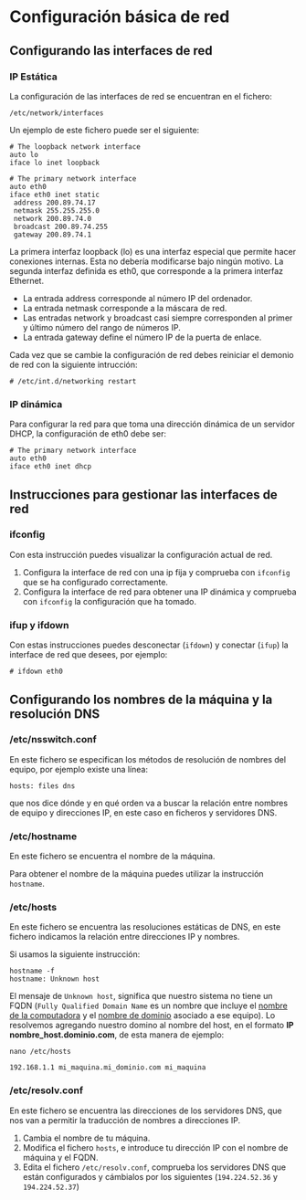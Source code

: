 # Configuración básica de red

## Configurando las interfaces de red

### IP Estática
  
La configuración de las interfaces de red se encuentran en el fichero:  

    /etc/network/interfaces

Un ejemplo de este fichero puede ser el siguiente:  

    # The loopback network interface
    auto lo
    iface lo inet loopback

    # The primary network interface
    auto eth0
    iface eth0 inet static
     address 200.89.74.17
     netmask 255.255.255.0
     network 200.89.74.0
     broadcast 200.89.74.255
     gateway 200.89.74.1

La primera interfaz loopback (lo) es una interfaz especial que permite hacer conexiones internas. Esta no debería modificarse bajo ningún motivo. La segunda interfaz definida es eth0, que corresponde a la primera interfaz Ethernet.  

* La entrada address corresponde al número IP del ordenador.  
* La entrada netmask corresponde a la máscara de red.  
* Las entradas network y broadcast casi siempre corresponden al primer y último número del rango de números IP.
* La entrada gateway define el número IP de la puerta de enlace.

Cada vez que se cambie la configuración de red debes reiniciar el demonio de red con la siguiente intrucción:  

    # /etc/int.d/networking restart

  
### IP dinámica
  
Para configurar la red para que toma una dirección dinámica de un servidor DHCP, la configuración de eth0 debe ser:  

    # The primary network interface
    auto eth0
    iface eth0 inet dhcp

## Instrucciones para gestionar las interfaces de red

### ifconfig
  
Con esta instrucción puedes visualizar la configuración actual de red.  
  
1. Configura la interface de red con una ip fija y comprueba con `ifconfig` que se ha configurado correctamente.  
2. Configura la interface de red para obtener una IP dinámica y comprueba con `ifconfig` la configuración que ha tomado. 

### ifup y ifdown
  
Con estas instrucciones puedes desconectar (`ifdown`) y conectar (`ifup`) la interface de red que desees, por ejemplo:  
  
    # ifdown eth0

## Configurando los nombres de la máquina y la resolución DNS

### /etc/nsswitch.conf
  
En este fichero se especifican los métodos de resolución de nombres del equipo, por ejemplo existe una línea:  

    hosts: files dns

que nos dice dónde y en qué orden va a buscar la relación entre nombres de equipo y direcciones IP, en este caso en ficheros y servidores DNS.  
  
### /etc/hostname
  
En este fichero se encuentra el nombre de la máquina.  
  
Para obtener el nombre de la máquina puedes utilizar la instrucción `hostname`.  
  
### /etc/hosts
  
En este fichero se encuentra las resoluciones estáticas de DNS, en este fichero indicamos la relación entre direcciones IP y nombres.  
  
Si usamos la siguiente instrucción:  

    hostname -f
    hostname: Unknown host

El mensaje de `Unknown host`, significa que nuestro sistema no tiene un FQDN (`Fully Qualified Domain Name` es un nombre que incluye el [nombre de la computadora](http://es.wikipedia.org/wiki/Nombre_de_equipo) y el [nombre de dominio](http://es.wikipedia.org/wiki/Nombre_de_dominio) asociado a ese equipo). Lo resolvemos agregando nuestro domino al nombre del host, en el formato **IP nombre_host.dominio.com**, de esta manera de ejemplo:  

    nano /etc/hosts

    192.168.1.1 mi_maquina.mi_dominio.com mi_maquina

  
### /etc/resolv.conf
  
En este fichero se encuentra las direcciones de los servidores DNS, que nos van a permitir la traducción de nombres a direcciones IP.  
  

1. Cambia el nombre de tu máquina.  
2. Modifica el fichero `hosts`, e introduce tu dirección IP con el nombre de máquina y el FQDN.  
3. Edita el fichero `/etc/resolv.conf`, comprueba los servidores DNS que están configurados y cámbialos por los siguientes (`194.224.52.36` y `194.224.52.37`)

